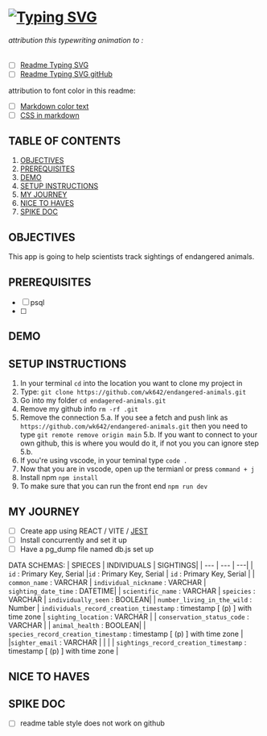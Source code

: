 # [![Typing SVG](https://readme-typing-svg.demolab.com?font=Fira+Code&weight=600&size=20&pause=5000&center=true&vCenter=true&multiline=true&lines=ENDAGERED+ANIMAL+SIGHTING+TRACKER)](https://git.io/typing-svg)
###### attribution this typewriting animation to :
- [ ] [Readme Typing SVG](https://readme-typing-svg.demolab.com/demo/?weight=600&size=30&pause=5000&center=true&vCenter=true&multiline=true&width=500&lines=ENDAGERED+ANIMAL+SIGHTING+TRACKER)
- [ ] [Readme Typing SVG gitHub](https://github.com/DenverCoder1/readme-typing-svg?tab=readme-ov-file)

attribution to font color in this readme:
- [ ] [Markdown color text](https://github.com/orgs/community/discussions/31570)
- [ ] [CSS in markdown](https://lifelongprogrammer.blogspot.com/2019/01/how-to-style-markdown-with-css.html)

## TABLE OF CONTENTS 
1. [OBJECTIVES](#objectives)
2. [PREREQUISITES](#prerequisites)
3. [DEMO](#demo)
4. [SETUP INSTRUCTIONS](#setup)
5. [MY JOURNEY](#journey)
6. [NICE TO HAVES](#nice)
7. [SPIKE DOC](#spike)

## OBJECTIVES <a name="objctivies"></a>
This app is going to help scientists track sightings of endangered animals.

## PREREQUISITES <a name="prerequisites"></a>
- [ ] psql
- [ ] 
## DEMO <a name="demo"></a>

## SETUP INSTRUCTIONS <a name="setup"></a>
1. In your terminal `cd` into the location you want to clone my project in
2. Type: `git clone https://github.com/wk642/endangered-animals.git`
3. Go into my folder `cd endagered-animals.git`
4. Remove my github info `rm -rf .git`
5. Remove the connection
  5.a. If you see a fetch and push link as `https://github.com/wk642/endangered-animals.git` then you need to type `git remote remove origin main`
  5.b. If you want to connect to your own github, this is where you would do it, if not you you can ignore step 5.b.
6. If you're using vscode, in  your teminal type `code .`
7. Now that you are in vscode, open up the termianl or press `command + j`
8. Install npm `npm install`
9. To make sure that you can run the front end `npm run dev`

## MY JOURNEY <a name="journey"></a>
- [ ] Create app using REACT / VITE / [JEST](https://gist.github.com/wk642/502cf733b63686c07140e9a84631edc4)
- [ ] Install concurrently and set it up
- [ ] Have a pg_dump file named db.js set up

DATA SCHEMAS: 
| SPIECES | INDIVIDUALS | SIGHTINGS|
| --- | --- | ---|
| `id` : Primary Key, Serial |`id` : Primary Key, Serial | `id` : Primary Key, Serial |
| `common_name` : VARCHAR | `individual_nickname` : VARCHAR | `sighting_date_time` : DATETIME|
| `scientific_name` : VARCHAR | `speicies` : VARCHAR | `individually_seen` : BOOLEAN|
|  `number_living_in_the_wild` : Number | `individuals_record_creation_timestamp` : timestamp [ (p) ] with time zone | `sighting_location` : VARCHAR |
| `conservation_status_code` : VARCHAR |  | `animal_health` : BOOLEAN|
| `species_record_creation_timestamp` : timestamp [ (p) ] with time zone | |`sighter_email` : VARCHAR |
| | | `sightings_record_creation_timestamp` : timestamp [ (p) ] with time zone |

## NICE TO HAVES <a name="nice"></a>

## SPIKE DOC <a name="spike"></a>
- [ ] readme table style does not work on github

<!-- <style>
  table{
    border: 6px solid black;
    width: 100%;
  }
  th:nth-child(1){
    background-color: blue;
    justify-content: center;
  }
  th:nth-child(2){
    background-color: green;
    justify-content: center;
  }
  th:nth-child(3){
    background-color: red;
    justify-content: center;
  }
  td:nth-child(1){
    background-color: #000080;
    color: white;
    /* width: 30%; */
  }
  td:nth-child(2){
    background-color: #006400;
    color: white;
    /* width: 30%; */
  }
  td:nth-child(3){
    background-color: #8B0000;
    color: white;
    /* width: 30%; */
  }
</style> -->